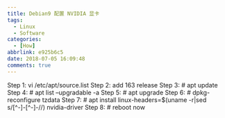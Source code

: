 ```yaml
---
title: Debian9 配置 NVIDIA 显卡
tags:
  - Linux
  - Software
categories:
  - [How]
abbrlink: e925b6c5
date: 2018-07-05 16:09:48
comments: true
---
```


Step 1: vi /etc/apt/source.list
Step 2: add 163 release
Step 3: # apt update
Step 4: # apt list –upgradable -a
Step 5: # apt upgrade
Step 6: # dpkg-reconfigure tzdata
Step 7: # apt install linux-headers=$(uname -r|sed s/[^-]-[^-]-//) nvidia-driver
Step 8: # reboot now
